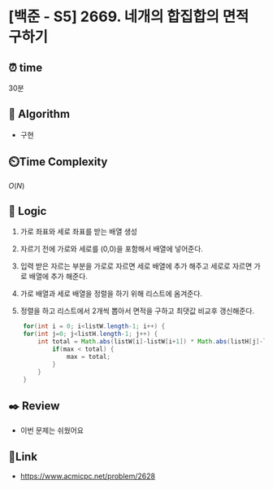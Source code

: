 # [백준 - S5] 2669. 네개의 합집합의 면적 구하기

## ⏰ **time**

30분

## :pushpin: **Algorithm**

- 구현

## ⏲️**Time Complexity**

$O(N)$

## :round_pushpin: **Logic**

1. 가로 좌표와 세로 좌표를 받는 배열 생성

2. 자르기 전에 가로와 세로를 (0,0)을 포함해서 배열에 넣어준다.

3. 입력 받은 자르는 부분을 가로로 자르면 세로 배열에 추가 해주고 세로로 자르면 가로 배열에 추가 해준다.

4. 가로 배열과 세로 배열을 정렬을 하기 위해 리스트에 옴겨준다.

5. 정렬을 하고 리스트에서 2개씩 뽑아서 면적을 구하고 최댓값 비교후 갱신해준다.

```java
    for(int i = 0; i<listW.length-1; i++) {
	for(int j=0; j<listH.length-1; j++) {
		int total = Math.abs(listW[i]-listW[i+1]) * Math.abs(listH[j]-listH[j+1]);
			if(max < total) {
				max = total;
			}
		}
	}
```

## :black_nib: **Review**

- 이번 문제는 쉬웠어요

## 📡**Link**

- https://www.acmicpc.net/problem/2628
  
